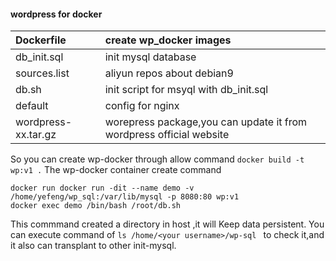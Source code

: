 #### wordpress for docker
|Dockerfile | create wp_docker images|
|:-----|:----|
|db_init.sql|init mysql database|
|sources.list|aliyun repos about debian9|
|db.sh|init script for msyql with db_init.sql|
|default|config for nginx|
|wordpress-xx.tar.gz|worepress package,you can update it from wordpress official website|

So you can create wp-docker through allow command
`docker build -t wp:v1 .`
The wp-docker container create command
```
docker run docker run -dit --name demo -v /home/yefeng/wp_sql:/var/lib/mysql -p 8080:80 wp:v1
docker exec demo /bin/bash /root/db.sh
```
This commmand created a directory in host ,it will Keep data persistent. You can execute command of `ls /home/<your username>/wp-sql ` to check it,and it also can transplant to other init-mysql.


